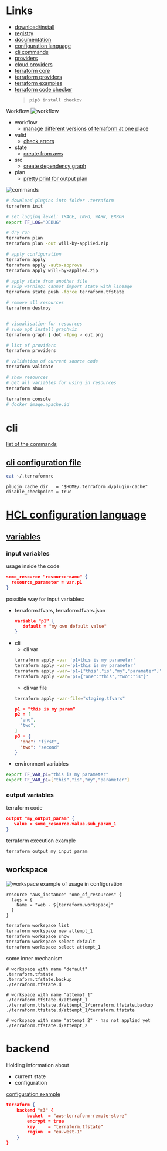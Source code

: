 # Links
* [download/install](https://developer.hashicorp.com/terraform/downloads)  
* [registry](https://registry.terraform.io/)
* [documentation](https://www.terraform.io/docs/index.html)
* [configuration language](https://www.terraform.io/docs/configuration/index.html)
* [cli commands](https://www.terraform.io/docs/commands/index.html)
* [providers](https://www.terraform.io/docs/providers/)
* [cloud providers](https://www.terraform.io/docs/providers/type/major-index.html)  
* [terraform core](https://github.com/hashicorp/terraform)
* [terraform providers](https://github.com/hashicorp/terraform-providers)
* [terraform examples](https://www.terraform.io/intro/examples/index.html)
* [terraform code checker](https://www.checkov.io/2.Basics/Installing%20Checkov.html)
  > `pip3 install checkov`


Workflow
![workflow](https://i.postimg.cc/qvXLs2D1/terraform-workflow.png)
* workflow
  * [manage different versions of terraform at one place](https://github.com/tfutils/tfenv)
* valid
  * [check errors](https://github.com/terraform-linters/tflint)
* state
  * [create from aws](https://github.com/dtan4/terraforming)
* src
  * [create dependency graph](https://github.com/28mm/blast-radius)
* plan
  * [pretty print for output plan](https://github.com/coinbase/terraform-landscape)

![commands](https://i.postimg.cc/RZ8khXTJ/terraform-commands.png)
  
```sh
# download plugins into folder .terraform
terraform init 

# set logging level: TRACE, INFO, WARN, ERROR
export TF_LOG="DEBUG"

# dry run
terraform plan
terraform plan -out will-by-applied.zip

# apply configuration
terraform apply
terraform apply -auto-approve
terraform apply will-by-applied.zip

# apply state from another file 
# skip warning: cannot import state with lineage
terraform state push -force terraform.tfstate

# remove all resources
terraform destroy


# visualisation for resources
# sudo apt install graphviz
terraform graph | dot -Tpng > out.png

# list of providers
terraform providers

# validation of current source code
terraform validate

# show resources
# get all variables for using in resources
terraform show

terraform console
# docker_image.apache.id
```
  

# cli
[list of the commands](https://www.terraform.io/docs/commands/index.html)
## [cli configuration file](https://www.terraform.io/docs/commands/cli-config.html)
```sh
cat ~/.terraformrc
```
```properties
plugin_cache_dir   = "$HOME/.terraform.d/plugin-cache"
disable_checkpoint = true
```

# [HCL configuration language](https://www.terraform.io/docs/configuration/index.html)
## [variables](https://www.terraform.io/docs/configuration/variables.html)
### input variables
usage inside the code
```json
some_resource "resource-name" {
  resource_parameter = var.p1
}
```
possible way for input variables:
* terraform.tfvars, terraform.tfvars.json
  ```json
  variable "p1" {
     default = "my own default value"
  }
  ```
* cli
  * cli var
  ```sh
  terraform apply -var 'p1=this is my parameter'
  terraform apply -var='p1=this is my parameter'  
  terraform apply -var='p1=["this","is","my","parameter"]'  
  terraform apply -var='p1={"one":"this","two":"is"}'    
  ```
  * cli var file  
  ```sh
  terraform apply -var-file="staging.tfvars"
  ```
  ```json
  p1 = "this is my param"
  p2 = [
    "one", 
    "two", 
  ]
  p3 = {
    "one": "first",
    "two": "second"
  }
  ```
* environment variables
```sh
export TF_VAR_p1="this is my parameter"
export TF_VAR_p1=["this","is","my","parameter"]  
```
### output variables
terraform code
```json
output "my_output_param" {
   value = some_resource.value.sub_param_1
}
```
terraform execution example
```sh
terraform output my_input_param
```

## workspace
![workspace](https://i.postimg.cc/mrzXt9Ld/terraform-workspaces.png)
example of usage in configuration 
```hcl
resource "aws_instance" "one_of_resources" {
  tags = {
    Name = "web - ${terraform.workspace}"
  }
}
```
```sh
terraform workspace list
terraform workspace new attempt_1
terraform workspace show
terraform workspace select default
terraform workspace select attempt_1
```
some inner mechanism
```
# workspace with name "default"
.terraform.tfstate
.terraform.tfstate.backup
./terraform.tfstate.d

# workspace with name "attempt_1"
./terraform.tfstate.d/attempt_1
./terraform.tfstate.d/attempt_1/terraform.tfstate.backup
./terraform.tfstate.d/attempt_1/terraform.tfstate

# workspace with name "attempt_2" - has not applied yet
./terraform.tfstate.d/attempt_2
``` 

# backend
Holding information about
* current state  
* configuration

[configuration example](https://medium.com/faun/terraform-remote-backend-demystified-cb4132b95057)
```json
terraform {  
    backend "s3" {
        bucket  = "aws-terraform-remote-store"
        encrypt = true
        key     = "terraform.tfstate"    
        region  = "eu-west-1"  
    }
}
```
